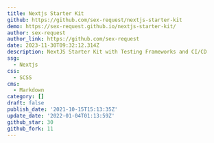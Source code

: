 ```yaml
---
title: Nextjs Starter Kit
github: https://github.com/sex-request/nextjs-starter-kit
demo: https://sex-request.github.io/nextjs-starter-kit/
author: sex-request
author_link: https://github.com/sex-request
date: 2023-11-30T09:32:12.314Z
description: NextJS Starter Kit with Testing Frameworks and CI/CD
ssg:
  - Nextjs
css:
  - SCSS
cms:
  - Markdown
category: []
draft: false
publish_date: '2021-10-15T15:13:35Z'
update_date: '2022-01-04T01:13:59Z'
github_star: 30
github_fork: 11
---
```

